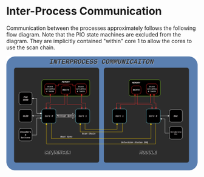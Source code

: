 # Inter-Process Communication

Communication between the processes approximately follows the following flow diagram. Note that the PIO state machines are excluded from the diagram. They are implicitly contained "within" core 1 to allow the cores to use the scan chain.

![Inter-process communication diagram between sequencer and module](img/ipc.png)


